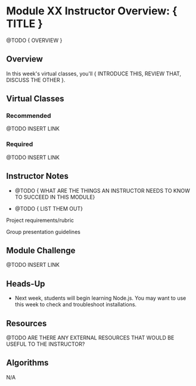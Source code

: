 # Module XX Instructor Overview: { TITLE }

@TODO { OVERVIEW }

## Overview

In this week's virtual classes, you'll { INTRODUCE THIS, REVIEW THAT, DISCUSS THE OTHER }.

## Virtual Classes

### Recommended

@TODO INSERT LINK

### Required

@TODO INSERT LINK

## Instructor Notes

* @TODO { WHAT ARE THE THINGS AN INSTRUCTOR NEEDS TO KNOW TO SUCCEED IN THIS MODULE}

* @TODO { LIST THEM OUT}


Project requirements/rubric

Group presentation guidelines


## Module Challenge

@TODO INSERT LINK

## Heads-Up

* Next week, students will begin learning Node.js. You may want to use this week to check and troubleshoot installations.


## Resources

@TODO ARE THERE ANY EXTERNAL RESOURCES THAT WOULD BE USEFUL TO THE INSTRUCTOR?

## Algorithms

N/A
